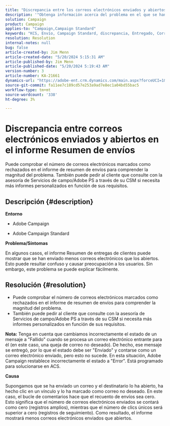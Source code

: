 ```yaml
---
title: "Discrepancia entre los correos electrónicos enviados y abiertos en el informe Resumen de envíos"
description: '"Obtenga información acerca del problema en el que se han entregado menos correos electrónicos que los abiertos en el informe de resumen de envíos de clientes".'
solution: Campaign
product: Campaign
applies-to: "Campaign,Campaign Standard"
keywords: "KCS, Envío, Campaign Standard, discrepancia, Entregado, Correos electrónicos abiertos, Informe de resumen de entrega, preguntas frecuentes"
resolution: Resolution
internal-notes: null
bug: false
article-created-by: Jim Menn
article-created-date: "5/20/2024 5:15:31 AM"
article-published-by: Jim Menn
article-published-date: "5/20/2024 5:19:43 AM"
version-number: 3
article-number: KA-21661
dynamics-url: "https://adobe-ent.crm.dynamics.com/main.aspx?forceUCI=1&pagetype=entityrecord&etn=knowledgearticle&id=a68f5df4-6716-ef11-9f8a-6045bd006268"
source-git-commit: fa11ee7c189cd57e253a9ad7e8ec1a04bd55bac5
workflow-type: tm+mt
source-wordcount: '338'
ht-degree: 3%

---
```


# Discrepancia entre correos electrónicos enviados y abiertos en el informe Resumen de envíos


Puede comprobar el número de correos electrónicos marcados como rechazados en el informe de resumen de envíos para comprender la magnitud del problema. También puede pedir al cliente que consulte con la asesoría de Servicios de campo/Adobe PS a través de su CSM si necesita más informes personalizados en función de sus requisitos.

## Descripción {#description}


<b>Entorno</b>

- Adobe Campaign

- Adobe Campaign Standard

<b>Problema/Síntomas</b>

En algunos casos, el informe Resumen de entregas de clientes puede mostrar que se han enviado menos correos electrónicos que los abiertos. Esto puede resultar confuso y causar preocupación a los usuarios. Sin embargo, este problema se puede explicar fácilmente.


## Resolución {#resolution}


- Puede comprobar el número de correos electrónicos marcados como rechazados en el informe de resumen de envíos para comprender la magnitud del problema.
- También puede pedir al cliente que consulte con la asesoría de Servicios de campo/Adobe PS a través de su CSM si necesita más informes personalizados en función de sus requisitos.


<b>Nota:</b> Tenga en cuenta que cambiamos incorrectamente el estado de un mensaje a &quot;Fallido&quot; cuando se procesa un correo electrónico entrante para él (en este caso, una queja de correo no deseado). De hecho, ese mensaje se entregó, por lo que el estado debe ser &quot;Enviado&quot; y contarse como un correo electrónico enviado, pero esto no sucede. En esta situación, Adobe Campaign restablece incorrectamente el estado a &quot;Error&quot;. Está programado para solucionarse en ACS.

<b>Causa</b>

Supongamos que se ha enviado un correo y el destinatario lo ha abierto, ha hecho clic en un vínculo y lo ha marcado como correo no deseado. En este caso, el bucle de comentarios hace que el recuento de envíos sea cero. Esto significa que el número de correos electrónicos enviados se contará como cero (registros amplios), mientras que el número de clics únicos será superior a cero (registros de seguimiento). Como resultado, el informe mostrará menos correos electrónicos enviados que abiertos.
